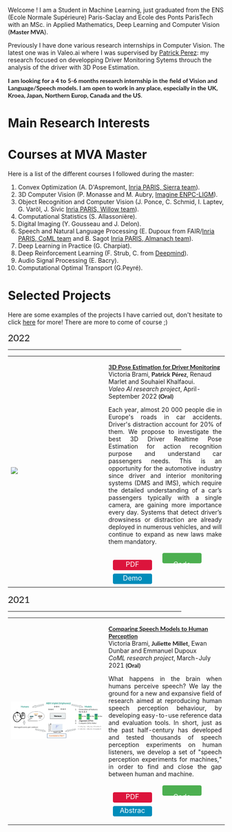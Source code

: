 <!-- ---
permalink: /
title: " "
excerpt: "About me"
author_profile: true
redirect_from: 
  - /about/
  - /about.html
--- -->

Welcome ! I am a Student in Machine Learning, just graduated from the ENS (Ecole Normale Supérieure) Paris-Saclay and Ecole des Ponts ParisTech with an MSc. in Applied Mathematics, Deep Learning and Computer Vision (**Master MVA**). 

Previously I have done various research internships in Computer Vision. The latest one was in Valeo.ai where I was supervised by [Patrick Perez](http://ptrckprz.github.io): my research focused on developping Driver Monitoring Sytems throuch the analysis of the driver with 3D Pose Estimation.

**I am looking for a 4 to 5-6 months research internship in the field of Vision and Language/Speech models. I am open to work in any place, especially in the UK, Kroea, Japan, Northern Europ, Canada and the US**.

Main Research Interests
======



Courses at MVA Master
======
Here is a list of the different courses I followed during the master:
1. Convex Optimization (A. D'Aspremont, [ Inria PARIS, Sierra team](https://www.di.ens.fr/sierra/)).
2. 3D Computer Vision (P. Monasse and M. Aubry, [Imagine ENPC-LIGM](https://imagine-lab.enpc.fr/)).
3. Object Recognition and Computer Vision (J. Ponce, C. Schmid, I. Laptev, G. Varöl, J. Sivic [Inria PARIS, Willow team](https://www.di.ens.fr/willow/)).
4. Computational Statistics (S. Allassonière).
5. Digital Imaging (Y. Gousseau and J. Delon).
6. Speech and Natural Language Processing (E. Dupoux from FAIR/[Inria PARIS, CoML team]() and B. Sagot [Inria PARIS, Almanach team](http://almanach.inria.fr/)).
7. Deep Learning in Practice (G. Charpiat).
8. Deep Reinforcement Learning (F. Strub, C. from [Deepmind]()).
9. Audio Signal Processing (E. Bacry).
10. Computational Optimal Transport (G.Peyré).



Selected Projects
======
Here are some examples of the projects I have carried out, don't hesitate to click [here](http://victoria-brami.github.io/hobbies/) for more!
There are more to come of course ;)


<head>
<style>
.buttons {
  background-color: #04AA6D;
  border: none;
  color: white;
  padding: 20px;
  width: 5em;
  height: 3.5em
  text-align: center;
  text-decoration: none;
  display: inline-block;
  font-size: 16px;
  margin: 6px 2px;
  color: white;
}
.buttons {
  background-color: #04AA6D;
  border: none;
  color: white;
  width: 3.7em;
  padding: 0 1em;
  height: 1.5em;
  text-align: center;
  text-decoration: none;
  display: inline-block;
  font-size: 16px;
  cursor: pointer;
  margin: 4px 10px;
  color: white;
}
.buttonsRed1 {cursor: pointer; border-radius: 4px; background-color: #DC143C;}
.buttonsGreen1 {border-radius: 4px; background-color: #4CAF50;}
.buttonsBlue1 {border-radius: 4px; background-color: #008CBA;}

table, th, td {
  border: 0px solid black;
  border-collapse: collapse;
}
date_title {
    font-family: 'Lato', Verdana, Helvetica, sans-serif;
    font-size: 22px
}
strong {
    font-family: 'Lato', Verdana, Helvetica, sans-serif;
    font-size: 14px;
    }
heading {
    font-family: 'Lato', Verdana, Helvetica, sans-serif;
    font-size: 22px;
}
papertitle {
    font-family: 'Lato', Verdana, Helvetica, sans-serif;
    font-ize: 18px;
    font-weight: 700
}
name {
    font-family: 'Lato', Verdana, Helvetica, sans-serif;
    font-size: 32px;
    }
.one
    {
    width: 160px;
    height: 160px;
    position: relative;
    }
.two
    {
    width: 160px;
    height: 160px;
    position: absolute;
    transition: opacity .2s ease-in-out;
    -moz-transition: opacity .2s ease-in-out;
    -webkit-transition: opacity .2s ease-in-out;
    }
.fade {
     transition: opacity .2s ease-in-out;
     -moz-transition: opacity .2s ease-in-out;
     -webkit-transition: opacity .2s ease-in-out;
    }
span.highlight {
        background-color: #ffffd0;
    }
</style>
</head>


<body>
<date_title>2022</date_title>
  <hr style="width:80%;text-align:left;margin-left:0">
  
  <table width="100%" align="justify" border="0" cellspacing="0" cellpadding="20">
  <tr onmouseout="ffcc_stop()" onmouseover="ffcc_start()" >
    <td width="45%">
      <img src="../images/vp11_3_test_visual_single.gif" />
    </td>
    <td valign="top" width="55%">
    <p><a href="https://victoria-brami.github.io">
      <papertitle>3D Pose Estimation for Driver Monitoring</papertitle></a><br>
      Victoria Brami,  <strong>Patrick Pérez</strong>, Renaud Marlet and Souhaiel Khalfaoui.<br>
      <em>Valeo AI research project</em>, April-September 2022 <strong>(Oral)</strong> <br>
      <p></p>
      <p align=justify> 
      </p>
      <p align=justify>Each year, almost 20 000 people die in Europe's roads in car accidents. Driver's distraction account for 20% of them. We propose to investigate the best 3D Driver Realtime Pose Estimation for action recognition purpose and understand car passengers needs. This is an opportunity for the automotive industry since driver and interior monitoring systems
      (DMS and IMS), which require the detailed understanding of a car’s passengers typically with a single camera, are gaining more importance every day. Systems that detect driver’s drowsiness or distraction are already deployed in numerous vehicles, and will continue to expand as new
      laws make them mandatory.</p>

<div class="buttons buttonsRed1">
<buttons id="toPdfButton" class="float-left submit-button" >PDF</buttons>
</div>
<script type="text/javascript">
    document.getElementById("toPdfButton").onclick = function () {
        location.href = "https://victoria-brami.github.io";
    };
    </script>
<div class="buttons buttonsGreen1">

<buttons id="toCodeButton" class="float-left submit-button" >Code</buttons>
</div>
<script type="text/javascript">
    document.getElementById("toCodeButton").onclick = function () {
        location.href = "https://github.com/victoria-brami/pose_estimation_benchmark.git";
    };
    </script>
<div class="buttons buttonsBlue1">
<buttons id="toDemoButton" class="float-left submit-button" title="Bla bla bl  test">Demo</buttons>
</div>
<!-- <script type="text/javascript">
    document.getElementById("toDemoButton").onclick = function () {
        location.href = "https://victoria-brami.github.io";
    };
    </script> -->
    </td>
  </tr>
  </table>
<date_title>2021</date_title>
  <hr style="width:80%;text-align:left;margin-left:0">
  <table width="100%" align="justify" border="0" cellspacing="0" cellpadding="20">
  <tr onmouseout="ffcc_stop()" onmouseover="ffcc_start()" >
    <td width="45%">
      <img src="../images/speech_evaluation_pipeline.JPG" />
    </td>
    <td valign="top" width="55%">
      <p><a href="https://victoria-brami.github.io">
      <papertitle>Comparing Speech Models to Human Perception</papertitle></a><br>
      Victoria Brami,  <strong>Juliette Millet</strong>, Ewan Dunbar and Emmanuel Dupoux<br>
      <em>CoML research project</em>, March-July 2021 <strong>(Oral)</strong> <br>
      <p></p>
      <p align=justify> 
      </p>
      <p align=justify>What happens in the brain when humans perceive speech? We lay the ground for a new and expansive field of research aimed at reproducing human speech perception behaviour, by developing easy-to-use reference data and evaluation tools. In short, just as the past half-century has developed and tested thousands of speech perception experiments on human listeners, we develop a set of "speech perception experiments for machines," in order to find and close the gap between human and machine.</p>
      <div class="buttons buttonsRed1">
<buttons id="toPdfButton" class="float-left submit-button" >PDF</buttons>
</div>
<script type="text/javascript">
    document.getElementById("toPdfButton").onclick = function () {
        location.href = "https://victoria-brami.github.io";
    };
    </script>
<div class="buttons buttonsGreen1">

<buttons id="toCodeButton" class="float-left submit-button" >Code</buttons>
</div>
<script type="text/javascript">
    document.getElementById("toCodeButton").onclick = function () {
        location.href = "https://github.com/victoria-brami/pose_estimation_benchmark.git";
    };
    </script>
<div class="buttons buttonsBlue1">
<buttons id="toDemoButton" class="float-left submit-button" title="What happens in the brain when humans perceive speech? We lay the ground for a new and expansive field of research aimed at reproducing human speech perception behaviour, by developing easy-to-use reference data and evaluation tools. In short, just as the past half-century has developed and tested thousands of speech perception experiments on human listeners, we develop a set of 'speech perception experiments for machines,' in order to find and close the gap between human and machine.">Abstract</buttons>
</div>
<!-- <script type="text/javascript">
    document.getElementById("toDemoButton").onclick = function () {
        location.href = "https://victoria-brami.github.io";
    };
    </script> -->
    </td>
    </tr>
  </table>
</body>

